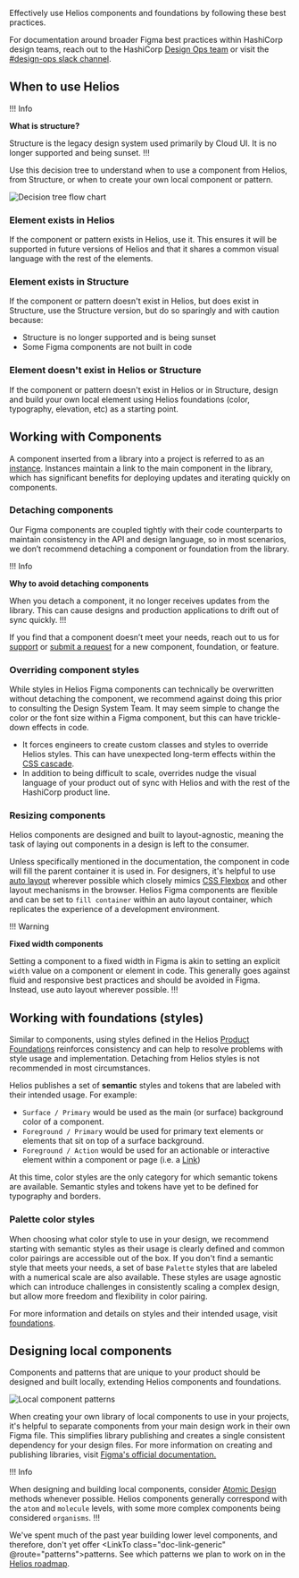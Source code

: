 Effectively use Helios components and foundations by following these best practices.

For documentation around broader Figma best practices within HashiCorp design teams, reach out to the HashiCorp [Design Ops team](https://sites.google.com/hashicorp.com/designknowledgehub/design-system) or visit the [#design-ops slack channel](https://hashicorp.slack.com/archives/C029GL8GJDV).

## When to use Helios

!!! Info

**What is structure?**

Structure is the legacy design system used primarily by Cloud UI. It is no longer supported and being sunset.
!!!

Use this decision tree to understand when to use a component from Helios, from Structure, or when to create your own local component or pattern.

![Decision tree flow chart](/assets/getting-started/designers/hds-decision-tree.png)

### Element exists in Helios

If the component or pattern exists in Helios, use it. This ensures it will be supported in future versions of Helios and that it shares a common visual language with the rest of the elements.

### Element exists in Structure

If the component or pattern doesn't exist in Helios, but does exist in Structure, use the Structure version, but do so sparingly and with caution because:

- Structure is no longer supported and is being sunset
- Some Figma components are not built in code

### Element doesn't exist in Helios or Structure

If the component or pattern doesn't exist in Helios or in Structure, design and build your own local element using Helios foundations (color, typography, elevation, etc) as a starting point.

## Working with Components

A component inserted from a library into a project is referred to as an [instance](https://help.figma.com/hc/en-us/articles/360039150173-Create-and-insert-component-instances). Instances maintain a link to the main component in the library, which has significant benefits for deploying updates and iterating quickly on components.

### Detaching components

Our Figma components are coupled tightly with their code counterparts to maintain consistency in the API and design language, so in most scenarios, we don’t recommend detaching a component or foundation from the library.

!!! Info

**Why to avoid detaching components**

When you detach a component, it no longer receives updates from the library. This can cause designs and production applications to drift out of sync quickly.
!!!

If you find that a component doesn’t meet your needs, reach out to us for [support](/support) or [submit a request](https://docs.google.com/forms/d/e/1FAIpQLScpMXgrUTVT5fYriu4Pp48r4Nl_eCPluVnJLg0Yg3NXsRWvIA/viewform) for a new component, foundation, or feature.

### Overriding component styles

While styles in Helios Figma components can technically be overwritten without detaching the component, we recommend against doing this prior to consulting the Design System Team. It may seem simple to change the color or the font size within a Figma component, but this can have trickle-down effects in code.

- It forces engineers to create custom classes and styles to override Helios styles. This can have unexpected long-term effects within the [CSS cascade](https://developer.mozilla.org/en-US/docs/Web/CSS/Cascade#:~:text=The%20cascade%20is%20an%20algorithm,a%20property%20on%20an%20element).
- In addition to being difficult to scale, overrides nudge the visual language of your product out of sync with Helios and with the rest of the HashiCorp product line.

### Resizing components

Helios components are designed and built to layout-agnostic, meaning the task of laying out components in a design is left to the consumer.

Unless specifically mentioned in the documentation, the component in code will fill the parent container it is used in. For designers, it's helpful to use [auto layout](https://help.figma.com/hc/en-us/articles/5731482952599-Using-auto-layout#:~:text=You%20can%20add%20auto%20layout%20to%20a%20selected%20frame%2C%20component,and%20select%20Add%20Auto%20layout) wherever possible which closely mimics [CSS Flexbox](https://css-tricks.com/snippets/css/a-guide-to-flexbox/) and other layout mechanisms in the browser. Helios Figma components are flexible and can be set to `fill container` within an auto layout container, which replicates the experience of a development environment.

!!! Warning

**Fixed width components**

Setting a component to a fixed width in Figma is akin to setting an explicit `width` value on a component or element in code. This generally goes against fluid and responsive best practices and should be avoided in Figma. Instead, use auto layout wherever possible.
!!!

## Working with foundations (styles)

Similar to components, using styles defined in the Helios [Product Foundations](https://www.figma.com/file/oQsMzMMnynfPWpMEt91OpH/HDS-Product---Foundations?t=4kdgl88SMIiEYhbA-1) reinforces consistency and can help to resolve problems with style usage and implementation. Detaching from Helios styles is not recommended in most circumstances.

Helios publishes a set of **semantic** styles and tokens that are labeled with their intended usage. For example:

- `Surface / Primary` would be used as the main (or surface) background color of a component.
- `Foreground / Primary` would be used for primary text elements or elements that sit on top of a surface background.
- `Foreground / Action` would be used for an actionable or interactive element within a component or page (i.e. a [Link](/components/link/standalone))

At this time, color styles are the only category for which semantic tokens are available. Semantic styles and tokens have yet to be defined for typography and borders.

### Palette color styles

When choosing what color style to use in your design, we recommend starting with semantic styles as their usage is clearly defined and common color pairings are accessible out of the box. If you don't find a semantic style that meets your needs, a set of base `Palette` styles that are labeled with a numerical scale are also available. These styles are usage agnostic which can introduce challenges in consistently scaling a complex design, but allow more freedom and flexibility in color pairing.

For more information and details on styles and their intended usage, visit [foundations](/foundations).

## Designing local components

Components and patterns that are unique to your product should be designed and built locally, extending Helios components and foundations.

![Local component patterns](/assets/getting-started/designers/local-component-patterns.png)

When creating your own library of local components to use in your projects, it's helpful to separate components from your main design work in their own Figma file. This simplifies library publishing and creates a single consistent dependency for your design files. For more information on creating and publishing libraries, visit [Figma's official documentation.](https://www.figma.com/best-practices/components-styles-and-shared-libraries/organizing-and-creating-libraries/)

!!! Info

When designing and building local components, consider [Atomic Design](https://bradfrost.com/blog/post/atomic-web-design/) methods whenever possible. Helios components generally correspond with the `atom` and `molecule` levels, with some more complex components being considered `organisms`.
!!!

We've spent much of the past year building lower level components, and therefore, don't yet offer <LinkTo class="doc-link-generic" @route="patterns">patterns</LinkTo>. See which patterns we plan to work on in the [Helios roadmap](https://go.hashi.co/hds-rollout).
